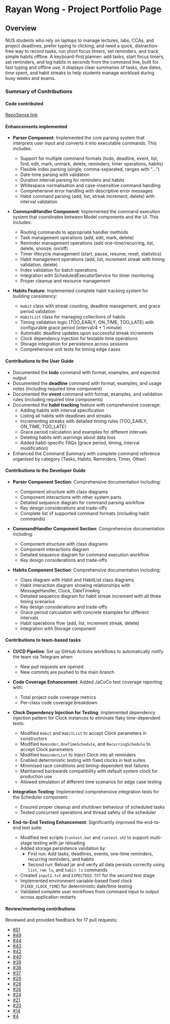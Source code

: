 # Rayan Wong - Project Portfolio Page

## Overview
NUS students who rely on laptops to manage lectures, labs, CCAs, and project deadlines, prefer typing to clicking, and need a quick, distraction-free way to record tasks, run short focus timers, set reminders, and track simple habits offline. A keyboard-first planner: add tasks, start focus timers, set reminders, and log habits in seconds from the command line, built for fast typing and offline use, it displays clear summaries of tasks, due dates, time spent, and habit streaks to help students manage workload during busy weeks and exams.

### Summary of Contributions

#### Code contributed
[RepoSense link](https://nus-cs2113-ay2526s1.github.io/tp-dashboard/?search=&sort=totalCommits%20dsc&sortWithin=title&timeframe=commit&mergegroup=&groupSelect=groupByRepos&breakdown=true&checkedFileTypes=docs~functional-code~test-code~other&since=2025-09-19T00%3A00%3A00&filteredFileName=&tabOpen=true&tabType=authorship&tabAuthor=Rayan-Wong&tabRepo=AY2526S1-CS2113-W12-3%2Ftp%5Bmaster%5D&authorshipIsMergeGroup=false&authorshipFileTypes=docs~functional-code~test-code~other&authorshipIsBinaryFileTypeChecked=false&authorshipIsIgnoredFilesChecked=false)

#### Enhancements implemented
* **Parser Component**: Implemented the core parsing system that interprets user input and converts it into executable commands. This includes:
  - Support for multiple command formats (todo, deadline, event, list, find, edit, mark, unmark, delete, reminders, timer operations, habits)
  - Flexible index parsing (single, comma-separated, ranges with "...")
  - Date-time parsing with validation
  - Duration interval parsing for reminders and habits
  - Whitespace normalisation and case-insensitive command handling
  - Comprehensive error handling with descriptive error messages
  - Habit command parsing (add, list, streak increment, delete) with interval validation

* **CommandHandler Component**: Implemented the command execution system that coordinates between Model components and the UI. This includes:
  - Routing commands to appropriate handler methods
  - Task management operations (add, edit, mark, delete)
  - Reminder management operations (add one-time/recurring, list, delete, snooze, on/off)
  - Timer lifecycle management (start, pause, resume, reset, statistics)
  - Habit management operations (add, list, increment streak with timing validation, delete)
  - Index validation for batch operations
  - Integration with ScheduledExecutorService for timer monitoring
  - Proper cleanup and resource management

* **Habits Feature**: Implemented complete habit tracking system for building consistency:
  - `Habit` class with streak counting, deadline management, and grace period validation
  - `HabitList` class for managing collections of habits
  - Timing validation logic (TOO_EARLY, ON_TIME, TOO_LATE) with configurable grace period (interval/4 + 1 minute)
  - Automatic deadline updates upon successful streak increments
  - Clock dependency injection for testable time operations
  - Storage integration for persistence across sessions
  - Comprehensive unit tests for timing edge cases

#### Contributions to the User Guide
* Documented the **todo** command with format, examples, and expected output
* Documented the **deadline** command with format, examples, and usage notes (including required time component)
* Documented the **event** command with format, examples, and validation rules (including required time components)
* Documented the **habit tracking** feature with comprehensive coverage:
  - Adding habits with interval specification
  - Listing all habits with deadlines and streaks
  - Incrementing streaks with detailed timing rules (TOO_EARLY, ON_TIME, TOO_LATE)
  - Grace period calculation and examples for different intervals
  - Deleting habits with warnings about data loss
  - Added habit-specific FAQs (grace period, timing, interval modification)
* Enhanced the Command Summary with complete command reference organised by category (Tasks, Habits, Reminders, Timer, Other)

#### Contributions to the Developer Guide
* **Parser Component Section**: Comprehensive documentation including:
  - Component structure with class diagrams
  - Component interactions with other system parts
  - Detailed sequence diagram for command parsing workflow
  - Key design considerations and trade-offs
  - Complete list of supported command formats (including habit commands)

* **CommandHandler Component Section**: Comprehensive documentation including:
  - Component structure with class diagrams
  - Component interactions diagram
  - Detailed sequence diagram for command execution workflow
  - Key design considerations and trade-offs

* **Habits Component Section**: Comprehensive documentation including:
  - Class diagram with Habit and HabitList class diagrams
  - Habit interaction diagram showing relationships with MessageHandler, Clock, DateTimeArg
  - Detailed sequence diagram for habit streak increment with all three timing scenarios
  - Key design considerations and trade-offs
  - Grace period calculation with concrete examples for different intervals
  - Habit operations flow (add, list, increment streak, delete)
  - Integration with Storage component

#### Contributions to team-based tasks
* **CI/CD Pipeline**: Set up GitHub Actions workflows to automatically notify the team via Telegram when:
    - New pull requests are opened 
    - New commits are pushed to the main branch

* **Code Coverage Enhancement**: Added JaCoCo test coverage reporting with:
    - Total project code coverage metrics
    - Per-class code coverage breakdown

* **Clock Dependency Injection for Testing**: Implemented dependency injection pattern for Clock instances to eliminate flaky time-dependent tests:
    - Modified `Habit` and `HabitList` to accept Clock parameters in constructors
    - Modified `Reminder`, `OneTimeSchedule`, and `RecurringSchedule` to accept Clock parameters
    - Modified `ReminderList` to inject Clock into all reminders
    - Enabled deterministic testing with fixed clocks in test suites
    - Minimised race conditions and timing-dependent test failures
    - Maintained backwards compatibility with default system clock for production use
    - Allowed simulation of different time scenarios for edge case testing

* **Integration Testing**: Implemented comprehensive integration tests for the Scheduler component:
    - Ensured proper cleanup and shutdown behaviour of scheduled tasks
    - Tested concurrent operations and thread safety of the scheduler

* **End-to-End Testing Enhancement**: Significantly improved the end-to-end test suite:
    - Modified test scripts (`runtest.bat` and `runtest.sh`) to support multi-stage testing with jar reloading
    - Added storage persistence validation by:
      * First run: Add tasks, deadlines, events, one-time reminders, recurring reminders, and habits
      * Second run: Reload jar and verify all data persists correctly using `list`, `rem ls`, and `habit ls` commands
    - Created `input2.txt` and `EXPECTED2.TXT` for the second test stage
    - Implemented environment variable-based fixed clock (`FIXED_CLOCK_TIME`) for deterministic date/time testing
    - Validated complete user workflows from command input to output across application restarts

#### Review/mentoring contributions
Reviewed and provided feedback for 17 pull requests:
* [#51](https://github.com/AY2526S1-CS2113-W12-3/tp/pull/51)
* [#49](https://github.com/AY2526S1-CS2113-W12-3/tp/pull/49)
* [#44](https://github.com/AY2526S1-CS2113-W12-3/tp/pull/44)
* [#43](https://github.com/AY2526S1-CS2113-W12-3/tp/pull/43)
* [#42](https://github.com/AY2526S1-CS2113-W12-3/tp/pull/42)
* [#40](https://github.com/AY2526S1-CS2113-W12-3/tp/pull/40)
* [#39](https://github.com/AY2526S1-CS2113-W12-3/tp/pull/39)
* [#38](https://github.com/AY2526S1-CS2113-W12-3/tp/pull/38)
* [#37](https://github.com/AY2526S1-CS2113-W12-3/tp/pull/37)
* [#29](https://github.com/AY2526S1-CS2113-W12-3/tp/pull/29)
* [#28](https://github.com/AY2526S1-CS2113-W12-3/tp/pull/28)
* [#26](https://github.com/AY2526S1-CS2113-W12-3/tp/pull/26)
* [#24](https://github.com/AY2526S1-CS2113-W12-3/tp/pull/24)
* [#21](https://github.com/AY2526S1-CS2113-W12-3/tp/pull/21)
* [#20](https://github.com/AY2526S1-CS2113-W12-3/tp/pull/20)
* [#14](https://github.com/AY2526S1-CS2113-W12-3/tp/pull/14)
* [#4](https://github.com/AY2526S1-CS2113-W12-3/tp/pull/4)
